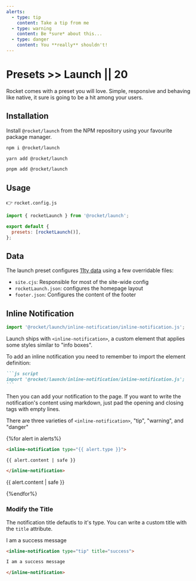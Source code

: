 ```yaml
---
alerts:
  - type: tip
    content: Take a tip from me
  - type: warning
    content: Be *sure* about this...
  - type: danger
    content: You **really** shouldn't!
---
```


# Presets >> Launch || 20

Rocket comes with a preset you will love. Simple, responsive and behaving like native, it sure is going to be a hit among your users.

## Installation

Install `@rocket/launch` from the NPM repository using your favourite package manager.

<code-tabs collection="package-managers" default-tab="npm">

```bash tab npm
npm i @rocket/launch
```

```bash tab yarn
yarn add @rocket/launch
```

```bash tab pnpm
pnpm add @rocket/launch
```

</code-tabs>

## Usage

👉 `rocket.config.js`

```js
import { rocketLaunch } from '@rocket/launch';

export default {
  presets: [rocketLaunch()],
};
```

## Data

The launch preset configures [11ty data](https://www.11ty.dev/docs/data/) using a few overridable files:

- `site.cjs`: Responsible for most of the site-wide config
- `rocketLaunch.json`: configures the homepage layout
- `footer.json`: Configures the content of the footer

## Inline Notification

```js script
import '@rocket/launch/inline-notification/inline-notification.js';
```

Launch ships with `<inline-notification>`, a custom element that applies some styles similar to "info boxes".

To add an inline notification you need to remember to import the element definition:

<!-- prettier-ignore-start -->
~~~markdown
```js script
import '@rocket/launch/inline-notification/inline-notification.js';
```
~~~
<!-- prettier-ignore-end -->

Then you can add your notification to the page. If you want to write the notification's content using markdown, just pad the opening and closing tags with empty lines.

There are three varieties of `<inline-notification>`, "tip", "warning", and "danger"

<style>
#inline-notifications::part(tab) {
  text-transform: capitalize;
}
#inline-notifications code-tab::part(content) {
  display: grid;
  grid-template-columns: 1fr 1fr;
  gap: 6px;
}
#inline-notifications code-copy::part(copy-button) {
  position: absolute;
  top: 10px;
  border-radius: 6px;
  border: 1px solid var(--primary-lines-color);
}
</style>

<code-tabs id="inline-notifications" default-tab="tip">

{%for alert in alerts%}

<code-tab data-label="{{ alert.type }}" data-id="{{ alert.type }}" no-copy>

```md copy
<inline-notification type="{{ alert.type }}">

{{ alert.content | safe }}

</inline-notification>
```

<inline-notification type="{{ alert.type }}">

{{ alert.content | safe }}

</inline-notification>

</code-tab>

{%endfor%}

</code-tabs>

### Modify the Title

The notification title defautls to it's type. You can write a custom title with the `title` attribute.

<inline-notification type="tip" title="success">

I am a success message

</inline-notification>

```md
<inline-notification type="tip" title="success">

I am a success message

</inline-notification>
```

